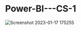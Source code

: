 # Power-BI---CS-1
![Screenshot 2023-01-17 175255](https://user-images.githubusercontent.com/66381350/212898593-42cc878a-6d6a-4e4b-a5dc-d23372c19cd4.png)
